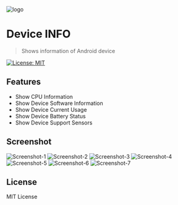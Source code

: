 ![logo](/assets/logo.png)

# Device INFO
> Shows information of Android device

[![License: MIT](https://img.shields.io/badge/Lecense-MIT%202.0-blue.svg)](https://github.com/prigic/Device-INFO-Android/blob/master/LICENSE)

## Features
- Show CPU Information
- Show Device Software Information
- Show Device Current Usage
- Show Device Battery Status
- Show Device Support Sensors

## Screenshot
![Screenshot-1](/assets/Screenshot-1.jpg)
![Screenshot-2](/assets/Screenshot-2.jpg)
![Screenshot-3](/assets/Screenshot-3.jpg)
![Screenshot-4](/assets/Screenshot-4.jpg)
![Screenshot-5](/assets/Screenshot-5.jpg)
![Screenshot-6](/assets/Screenshot-6.jpg)
![Screenshot-7](/assets/Screenshot-7.jpg)

## License
MIT License

